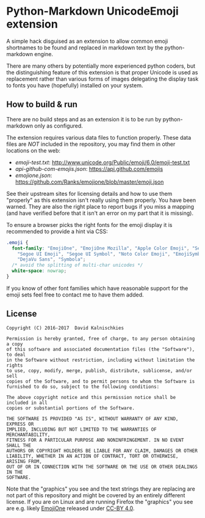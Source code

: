 # Python-Markdown UnicodeEmoji extension

A simple hack disguised as an extension to allow common emoji shortnames
to be found and replaced in markdown text by the python-markdown engine.

There are many others by potentially more experienced python coders, but the
distinguishing feature of this extension is that proper Unicode is used as
replacement rather than various forms of images delegating the display task to
fonts you have (hopefully) installed on your system.

## How to build & run

There are no build steps and as an extension it is to be run by
python-markdown only as configured.

The extension requires various data files to function properly.
These data files are *NOT* included in the repository, you may find
them in other locations on the web:

* *emoji-test.txt*: http://www.unicode.org/Public/emoji/6.0/emoji-test.txt
* *api-github-com-emojis.json*: https://api.github.com/emojis
* *emojione.json*: https://github.com/Ranks/emojione/blob/master/emoji.json

See their upstream sites for licensing details and how to use them "properly"
as this extension isn't really using them properly. You have been warned.
They are also the right place to report bugs if you miss a mapping (and have
verified before that it isn't an error on my part that it is missing).

To ensure a browser picks the right fonts for the emoji display it is recommended
to provide a hint via CSS:

```css
.emoji {
  font-family: "EmojiOne", "EmojiOne Mozilla", "Apple Color Emoji", "Segoe UI",
    "Segoe UI Emoji", "Segoe UI Symbol", "Noto Color Emoji", "EmojiSymbols",
    "DejaVu Sans", "Symbola";
  /* avoid the splitting of multi-char unicodes */
  white-space: nowrap;
}
```

If you know of other font families which have reasonable support for the emoji
sets feel free to contact me to have them added.

## License

    Copyright (C) 2016-2017  David Kalnischkies

    Permission is hereby granted, free of charge, to any person obtaining a copy
    of this software and associated documentation files (the "Software"), to deal
    in the Software without restriction, including without limitation the rights
    to use, copy, modify, merge, publish, distribute, sublicense, and/or sell
    copies of the Software, and to permit persons to whom the Software is
    furnished to do so, subject to the following conditions:

    The above copyright notice and this permission notice shall be included in all
    copies or substantial portions of the Software.

    THE SOFTWARE IS PROVIDED "AS IS", WITHOUT WARRANTY OF ANY KIND, EXPRESS OR
    IMPLIED, INCLUDING BUT NOT LIMITED TO THE WARRANTIES OF MERCHANTABILITY,
    FITNESS FOR A PARTICULAR PURPOSE AND NONINFRINGEMENT. IN NO EVENT SHALL THE
    AUTHORS OR COPYRIGHT HOLDERS BE LIABLE FOR ANY CLAIM, DAMAGES OR OTHER
    LIABILITY, WHETHER IN AN ACTION OF CONTRACT, TORT OR OTHERWISE, ARISING FROM,
    OUT OF OR IN CONNECTION WITH THE SOFTWARE OR THE USE OR OTHER DEALINGS IN THE
    SOFTWARE.


Note that the "graphics" you see and the text strings they are replacing are
not part of this repository and might be covered by an entirely different
license. If you are on Linux and are running Firefox the "graphics" you see are
e.g. likely [EmojiOne](http://emojione.com/) released under [CC-BY
4.0](https://creativecommons.org/licenses/by/4.0/).
